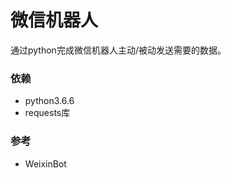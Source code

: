 微信机器人
===========
通过python完成微信机器人主动/被动发送需要的数据。

### 依赖
* python3.6.6
* requests库







### 参考
* WeixinBot
